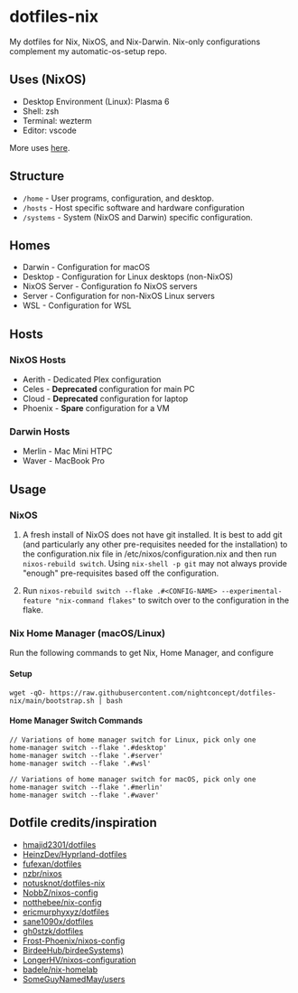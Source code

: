 # dotfiles-nix

My dotfiles for Nix, NixOS, and Nix-Darwin. Nix-only configurations complement my automatic-os-setup repo.

## Uses (NixOS)
- Desktop Environment (Linux): Plasma 6
- Shell: zsh
- Terminal: wezterm
- Editor: vscode

More uses [here](https://www.solivan.dev/blog/uses/).

## Structure
- `/home` - User programs, configuration, and desktop.
- `/hosts` - Host specific software and hardware configuration
- `/systems` - System (NixOS and Darwin) specific configuration.

## Homes
- Darwin - Configuration for macOS
- Desktop - Configuration for Linux desktops (non-NixOS)
- NixOS Server - Configuration fo NixOS servers
- Server - Configuration for non-NixOS Linux servers
- WSL - Configuration for WSL

## Hosts
### NixOS Hosts
- Aerith - Dedicated Plex configuration
- Celes - **Deprecated** configuration for main PC
- Cloud - **Deprecated** configuration for laptop
- Phoenix - **Spare** configuration for a VM

### Darwin Hosts
- Merlin - Mac Mini HTPC
- Waver - MacBook Pro

## Usage

### NixOS

1. A fresh install of NixOS does not have git installed. It is best to add git (and particularly any other pre-requisites needed for the installation) to the configuration.nix file in /etc/nixos/configuration.nix and then run `nixos-rebuild switch`. Using `nix-shell -p git` may not always provide "enough" pre-requisites based off the configuration.

2. Run `nixos-rebuild switch --flake .#<CONFIG-NAME> --experimental-feature "nix-command flakes"` to switch over to the configuration in the flake.

### Nix Home Manager (macOS/Linux)

Run the following commands to get Nix, Home Manager, and configure

#### Setup

```shell
wget -qO- https://raw.githubusercontent.com/nightconcept/dotfiles-nix/main/bootstrap.sh | bash
```

#### Home Manager Switch Commands

```shell
// Variations of home manager switch for Linux, pick only one
home-manager switch --flake '.#desktop'
home-manager switch --flake '.#server'
home-manager switch --flake '.#wsl'

// Variations of home manager switch for macOS, pick only one
home-manager switch --flake '.#merlin'
home-manager switch --flake '.#waver'
```

## Dotfile credits/inspiration
- [hmajid2301/dotfiles](https://github.com/hmajid2301/dotfiles)
- [HeinzDev/Hyprland-dotfiles](https://github.com/HeinzDev/Hyprland-dotfiles)
- [fufexan/dotfiles](https://github.com/fufexan/dotfiles)
- [nzbr/nixos](https://github.com/nzbr/nixos)
- [notusknot/dotfiles-nix](https://github.com/notusknot/dotfiles-nix)
- [NobbZ/nixos-config](https://github.com/NobbZ/nixos-config)
- [notthebee/nix-config](https://github.com/notthebee/nix-config)
- [ericmurphyxyz/dotfiles](https://github.com/ericmurphyxyz/dotfiles)
- [sane1090x/dotfiles](https://github.com/sane1090x/dotfiles)
- [gh0stzk/dotfiles](https://github.com/gh0stzk/dotfiles)
- [Frost-Phoenix/nixos-config](https://github.com/Frost-Phoenix/nixos-config/tree/main)
- [BirdeeHub/birdeeSystems)](https://github.com/BirdeeHub/birdeeSystems)
- [LongerHV/nixos-configuration](https://github.com/LongerHV/nixos-configuration)
- [badele/nix-homelab](https://github.com/badele/nix-homelab/tree/main?tab=readme-ov-file)
- [SomeGuyNamedMay/users](https://github.com/SomeGuyNamedMay/users)